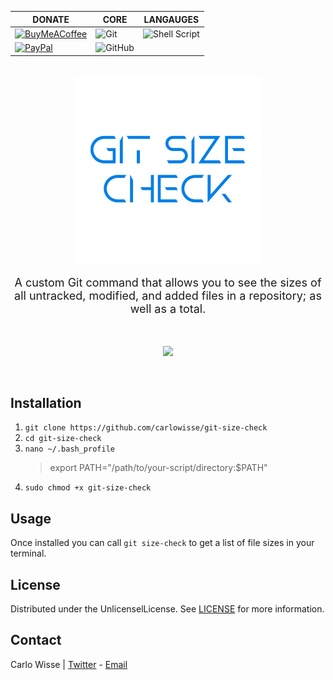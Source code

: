 <div id="top"></div>

<div align="center">

| DONATE                                                                                                                                                                         | CORE                                                                                                         | LANGAUGES                                                                                                                               |
| ------------------------------------------------------------------------------------------------------------------------------------------------------------------------------ | ------------------------------------------------------------------------------------------------------------ | --------------------------------------------------------------------------------------------------------------------------------------- |
| [![BuyMeACoffee](https://img.shields.io/badge/Buy%20Me%20a%20Coffee-ffdd00?style=for-the-badge&logo=buy-me-a-coffee&logoColor=black)](https://www.buymeacoffee.com/carlowisse) | ![Git](https://img.shields.io/badge/git-%23F05033.svg?style=for-the-badge&logo=git&logoColor=white)          | ![Shell Script](https://img.shields.io/badge/shell_script-%23121011.svg?style=for-the-badge&logo=gnu-bash&logoColor=white&color=222222) |
| [![PayPal](https://img.shields.io/badge/PayPal-00457C?style=for-the-badge&logo=paypal&logoColor=white)](https://paypal.me/cjwisse?country.x=AU&locale.x=en_AU)                 | ![GitHub](https://img.shields.io/badge/github-%23121011.svg?style=for-the-badge&logo=github&logoColor=white) |                                                                                                                                         |

</div>

<br>

<!-- PROJECT LOGO -->
<div align="center">
  <a href="https://github.com/carlowisse/sentinel">
    <img src="./assets/logo.png" alt="Logo" width="300" height="300">
  </a>

  <p style="text-align: center; font-size: 18px;">
    A custom Git command that allows you to see the sizes of all untracked, modified, and added files in a repository; as well as a total.
  </p>
</div>

<br>

<p align="center"><img src="./assets/example.gif"/></p>

<br>

## Installation
1. `git clone https://github.com/carlowisse/git-size-check`
2. `cd git-size-check`
3. `nano ~/.bash_profile`
    > export PATH="/path/to/your-script/directory:$PATH"
4. `sudo chmod +x git-size-check`

## Usage
Once installed you can call `git size-check` to get a list of file sizes in your terminal.

## License
Distributed under the UnlicenselLicense. See [LICENSE](LICENSE.md) for more information.

## Contact
Carlo Wisse | [Twitter](https://twitter.com/carlowisse) - [Email](mailto:me@carlowisse.com)